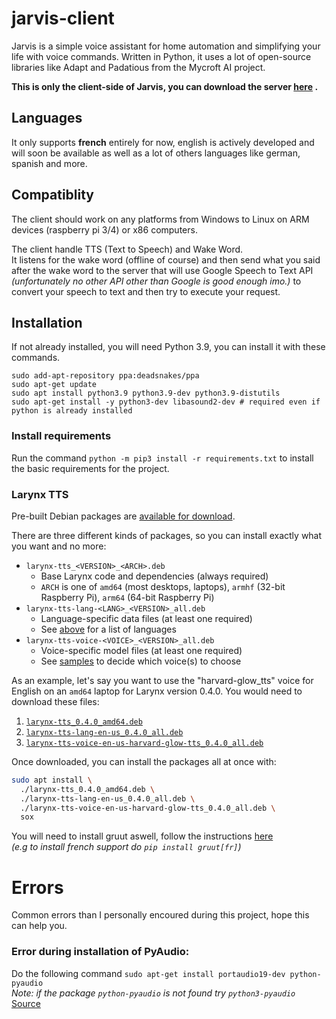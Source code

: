 # jarvis-client

Jarvis is a simple voice assistant for home automation and simplifying your life with voice commands. Written in Python,
it uses a lot of open-source libraries like Adapt and Padatious from the Mycroft AI project.

**This is only the client-side of Jarvis, you can download the server [here](https://github.com/M4TH1EU/jarvis-server)
.**

## Languages

It only supports **french** entirely for now, english is actively developed and will soon be available as well as a lot
of others languages like german, spanish and more.

## Compatiblity

The client should work on any platforms from Windows to Linux on ARM devices (raspberry pi 3/4) or x86 computers.

The client handle TTS (Text to Speech) and Wake Word.  
It listens for the wake word (offline of course) and then send what you said after the wake word to the server that will
use Google Speech to Text API *(unfortunately no other API other than Google is good enough imo.)* to convert your
speech to text and then try to execute your request.

## Installation

If not already installed, you will need Python 3.9, you can install it with these commands.

```shell
sudo add-apt-repository ppa:deadsnakes/ppa
sudo apt-get update
sudo apt install python3.9 python3.9-dev python3.9-distutils
sudo apt-get install -y python3-dev libasound2-dev # required even if python is already installed
```

### Install requirements

Run the command `python -m pip3 install -r requirements.txt` to install the basic requirements for the project.

### Larynx TTS

Pre-built Debian packages are [available for download](https://github.com/rhasspy/larynx/releases/tag/v0.4.0).

There are three different kinds of packages, so you can install exactly what you want and no more:

* `larynx-tts_<VERSION>_<ARCH>.deb`
    * Base Larynx code and dependencies (always required)
    * `ARCH` is one of `amd64` (most desktops, laptops), `armhf` (32-bit Raspberry Pi), `arm64` (64-bit Raspberry Pi)
* `larynx-tts-lang-<LANG>_<VERSION>_all.deb`
    * Language-specific data files (at least one required)
    * See [above](#docker-installation) for a list of languages
* `larynx-tts-voice-<VOICE>_<VERSION>_all.deb`
    * Voice-specific model files (at least one required)
    * See [samples](#samples) to decide which voice(s) to choose

As an example, let's say you want to use the "harvard-glow_tts" voice for English on an `amd64` laptop for Larynx
version 0.4.0. You would need to download these files:

1. [`larynx-tts_0.4.0_amd64.deb`](https://github.com/rhasspy/larynx/releases/download/v0.4.0/larynx-tts_0.4.0_amd64.deb)
2. [`larynx-tts-lang-en-us_0.4.0_all.deb`](https://github.com/rhasspy/larynx/releases/download/v0.4.0/larynx-tts-lang-en-us_0.4.0_all.deb)
3. [`larynx-tts-voice-en-us-harvard-glow-tts_0.4.0_all.deb`](https://github.com/rhasspy/larynx/releases/download/v0.4.0/larynx-tts-voice-en-us-harvard-glow-tts_0.4.0_all.deb)

Once downloaded, you can install the packages all at once with:

```sh
sudo apt install \
  ./larynx-tts_0.4.0_amd64.deb \
  ./larynx-tts-lang-en-us_0.4.0_all.deb \
  ./larynx-tts-voice-en-us-harvard-glow-tts_0.4.0_all.deb \
  sox
```

You will need to install gruut aswell, follow the instructions [here](https://github.com/rhasspy/gruut#installation)  
*(e.g to install french support do `pip install gruut[fr]`)*

# Errors

Common errors than I personally encoured during this project, hope this can help you.

### Error during installation of PyAudio:

Do the following command `sudo apt-get install portaudio19-dev python-pyaudio`  
*Note: if the package `python-pyaudio` is not found try `python3-pyaudio`*  
[Source](https://ourcodeworld.com/articles/read/974/how-to-solve-installation-error-of-pyaudio-in-ubuntu-18-04-fatal-error-portaudio-h-file-not-found)